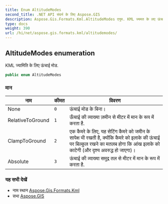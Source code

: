```yaml
---
title: Enum AltitudeModes
second_title: .NET API संदर्भ के लिए Aspose.GIS
description: Aspose.Gis.Formats.Kml.AltitudeModes एनुम. KML ज्यमत के लए ऊंचई मड.
type: docs
weight: 390
url: /hi/net/aspose.gis.formats.kml/altitudemodes/
---
```

## AltitudeModes enumeration

KML ज्यामिति के लिए ऊंचाई मोड.

```csharp
public enum AltitudeModes
```

### मान

| नाम | कीमत | विवरण |
| --- | --- | --- |
| None | `0` | ऊंचाई मोड के बिना। |
| RelativeToGround | `1` | ऊँचाई की व्याख्या ज़मीन से मीटर में मान के रूप में करता है. |
| ClampToGround | `2` | एक कैमरे के लिए, यह सेटिंग कैमरे को जमीन के सापेक्ष भी रखती है, क्योंकि कैमरे को इलाके की ऊंचाई पर बिल्कुल रखने का मतलब होगा कि आंख इलाके को काटेगी (और दृश्य अवरुद्ध हो जाएगा)। |
| Absolute | `3` | ऊंचाई की व्याख्या समुद्र तल से मीटर में मान के रूप में करता है. |

### यह सभी देखें

* नाम स्थान [Aspose.Gis.Formats.Kml](../../aspose.gis.formats.kml/)
* सभा [Aspose.GIS](../../)


